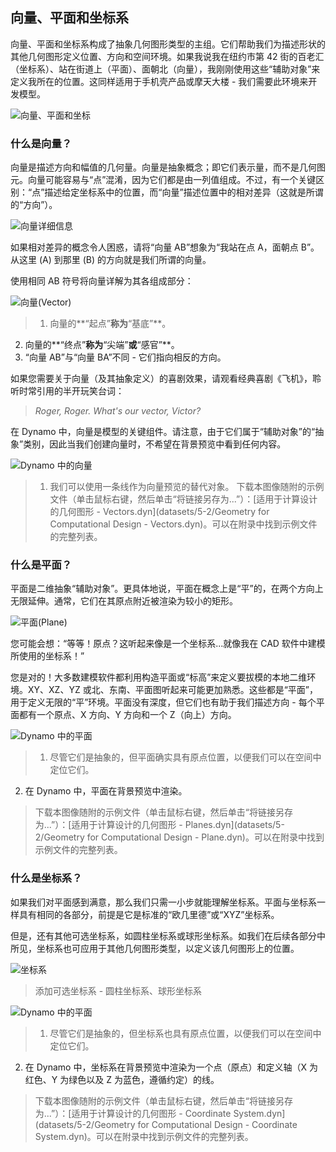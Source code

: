 

## 向量、平面和坐标系

向量、平面和坐标系构成了抽象几何图形类型的主组。它们帮助我们为描述形状的其他几何图形定义位置、方向和空间环境。如果我说我在纽约市第 42 街的百老汇（坐标系）、站在街道上（平面）、面朝北（向量），我刚刚使用这些“辅助对象”来定义我所在的位置。这同样适用于手机壳产品或摩天大楼 - 我们需要此环境来开发模型。

![向量、平面和坐标](images/5-2/VectorsPlanesCoodinates.jpg)

### 什么是向量？

向量是描述方向和幅值的几何量。向量是抽象概念；即它们表示量，而不是几何图元。向量可能容易与“点”混淆，因为它们都是由一列值组成。不过，有一个关键区别：“点”描述给定坐标系中的位置，而“向量”描述位置中的相对差异（这就是所谓的“方向”）。

![向量详细信息](images/5-2/Vector-Detailed.jpg)

如果相对差异的概念令人困惑，请将“向量 AB”想象为“我站在点 A，面朝点 B”。从这里 (A) 到那里 (B) 的方向就是我们所谓的向量。

使用相同 AB 符号将向量详解为其各组成部分：

![向量(Vector)](images/5-2/Vector.jpg)

> 1. 向量的**“起点”**称为**“基底”**。
2. 向量的**“终点”**称为**“尖端”**或**“感官”**。
3. “向量 AB”与“向量 BA”不同 - 它们指向相反的方向。

如果您需要关于向量（及其抽象定义）的喜剧效果，请观看经典喜剧《飞机》，聆听时常引用的半开玩笑台词：

> *Roger, Roger. What's our vector, Victor?*

在 Dynamo 中，向量是模型的关键组件。请注意，由于它们属于“辅助对象”的“抽象”类别，因此当我们创建向量时，不希望在背景预览中看到任何内容。

![Dynamo 中的向量](images/5-2/Dynamo-Vector.jpg)

> 1. 我们可以使用一条线作为向量预览的替代对象。
> 下载本图像随附的示例文件（单击鼠标右键，然后单击“将链接另存为...”）：[适用于计算设计的几何图形 - Vectors.dyn](datasets/5-2/Geometry for Computational Design - Vectors.dyn)。可以在附录中找到示例文件的完整列表。

### 什么是平面？

平面是二维抽象“辅助对象”。更具体地说，平面在概念上是“平”的，在两个方向上无限延伸。通常，它们在其原点附近被渲染为较小的矩形。

![平面(Plane)](images/5-2/Plane.jpg)

您可能会想：“等等！原点？这听起来像是一个坐标系...就像我在 CAD 软件中建模所使用的坐标系！”

您是对的！大多数建模软件都利用构造平面或“标高”来定义要拔模的本地二维环境。XY、XZ、YZ 或北、东南、平面图听起来可能更加熟悉。这些都是“平面”，用于定义无限的“平”环境。平面没有深度，但它们也有助于我们描述方向 - 每个平面都有一个原点、X 方向、Y 方向和一个 Z（向上）方向。

![Dynamo 中的平面](images/5-2/Dynamo-Plane.jpg)

> 1. 尽管它们是抽象的，但平面确实具有原点位置，以便我们可以在空间中定位它们。
2. 在 Dynamo 中，平面在背景预览中渲染。
> 下载本图像随附的示例文件（单击鼠标右键，然后单击“将链接另存为...”）：[适用于计算设计的几何图形 - Planes.dyn](datasets/5-2/Geometry for Computational Design - Plane.dyn)。可以在附录中找到示例文件的完整列表。

### 什么是坐标系？

如果我们对平面感到满意，那么我们只需一小步就能理解坐标系。平面与坐标系一样具有相同的各部分，前提是它是标准的“欧几里德”或“XYZ”坐标系。

但是，还有其他可选坐标系，如圆柱坐标系或球形坐标系。如我们在后续各部分中所见，坐标系也可应用于其他几何图形类型，以定义该几何图形上的位置。

![坐标系](images/5-2/CoordinateSystem.jpg)

> 添加可选坐标系 - 圆柱坐标系、球形坐标系

![Dynamo 中的平面](images/5-2/Dynamo-CoordinateSystem.jpg)

> 1. 尽管它们是抽象的，但坐标系也具有原点位置，以便我们可以在空间中定位它们。
2. 在 Dynamo 中，坐标系在背景预览中渲染为一个点（原点）和定义轴（X 为红色、Y 为绿色以及 Z 为蓝色，遵循约定）的线。
> 下载本图像随附的示例文件（单击鼠标右键，然后单击“将链接另存为...”）：[适用于计算设计的几何图形 - Coordinate System.dyn](datasets/5-2/Geometry for Computational Design - Coordinate System.dyn)。可以在附录中找到示例文件的完整列表。

